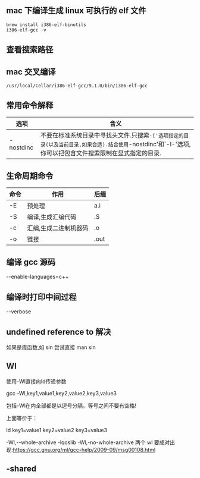 ## mac 下编译生成 linux 可执行的 elf 文件

```
brew install i386-elf-binutils
i386-elf-gcc -v
```

## 查看搜索路径

## mac 交叉编译

```
/usr/local/Cellar/i386-elf-gcc/9.1.0/bin/i386-elf-gcc
```

## 常用命令解释

选项 | 含义
---|---
-nostdinc | 不要在标准系统目录中寻找头文件.只搜索`-I'选项指定的目录(以及当前目录,如果合适).结合使用`-nostdinc'和`-I-'选项,你可以把包含文件搜索限制在显式指定的目录.

## 生命周期命令

命令 | 作用 | 后缀
---|----|---
-E | 预处理 | a.i
-S | 编译,生成汇编代码 | .S
-c | 汇编,生成二进制机器码 | .o
-o | 链接 | .out

## 编译 gcc 源码

--enable-languages=c++

## 编译时打印中间过程

--verbose

## undefined reference to 解决


如果是库函数,如 sin 尝试直接 man sin

## Wl

使用-Wl直接向ld传递参数

gcc -Wl,key1,value1,key2,value2,key3,value3

包括-Wl在内全部都是以逗号分隔。等号之间不要有空格!

上面等价于：

ld key1=value1 key2=value2 key3=value3

-Wl,--whole-archive -lqoslib -Wl,-no-whole-archive 两个 wl 要成对出现:https://gcc.gnu.org/ml/gcc-help/2009-09/msg00108.html

## -shared